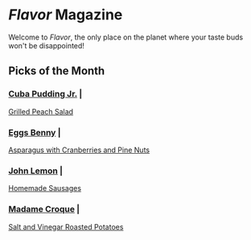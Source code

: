 # _Flavor_ Magazine

Welcome to _Flavor_, the only place on the planet where your taste buds won't be disappointed!



## Picks of the Month

### [Cuba Pudding Jr.](writer/cuba-pudding-jr.md) | 

[Grilled Peach Salad](recipe/jan/grilled-peach-salad.md)

### [Eggs Benny](writer/eggs-benny.md) | 

[Asparagus with Cranberries and Pine Nuts](recipe/feb/asparagus-with-cranberries-and-pine-nuts.md)

### [John Lemon](writer/john-lemon.md) | 

[Homemade Sausages](recipe/feb/candied-carrots.md)

### [Madame Croque](writer/madame-croque.md) | 

[Salt and Vinegar Roasted Potatoes](recipe/feb/salt-vinegar-roasted-potatoes-recipe.md)

